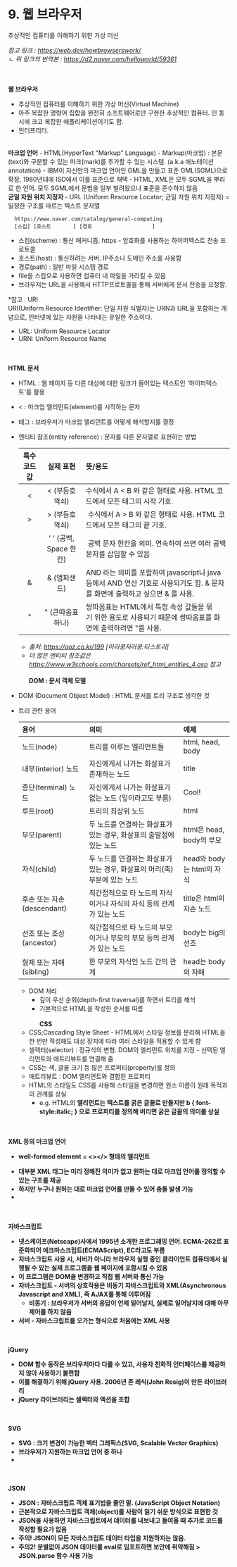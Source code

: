 # 9. 웹 브라우저
추상적인 컴퓨터를 이해하기 위한 가상 머신

<i> 참고 링크 : https://web.dev/howbrowserswork/ </i><br>
<i>ㄴ 위 링크의 번역본 : https://d2.naver.com/helloworld/59361 </i><br>

<br><br>
<b>웹 브라우저</b>
- 추상적인 컴퓨터를 이해하기 위한 가상 머신(Virtual Machine)
- 아주 복잡한 명령어 집합을 완전히 소프트웨어로만 구현한 추상적인 컴퓨터. 인 동시에 크고 복잡한 애플리케이션이기도 함.
- 인터프리터.

<br>
<b>마크업 언어</b>
- HTML(HyperText "Markup" Language)
- Markup(마크업) : 본문(text)와 구분할 수 있는 마크(mark)를 추가할 수 있는 시스템. (a.k.a 애노테이션annotation)
- IBM이 자신만의 마크업 언어인 GML을 만들고 표준 GML(SGML)으로 확장, 1980년대에 ISO에서 이를 표준으로 채택
- HTML, XML은 모두 SGML을 뿌리로 한 언어. 모두 SGML에서 문법을 일부 빌려왔으나 표준을 준수하지 않음

<br>
<b> 균일 자원 위치 지정자 </b>
- URL (Uniform Resource Locator; 균일 자원 위치 지정자) = 일정한 구조를 따르는 텍스트 문자열

```
  https://www.naver.com/catalog/general-computing
  [스킴] [호스트       ] [경로                   ]
```
  - 스킴(scheme) : 통신 매커니즘. https - 암호화를 사용하는 하이퍼텍스트 전송 프로토콜
  - 호스트(host) : 통신하려는 서버. IP주소나 도메인 주소를 사용함
  - 경로(path) :  일반 파일 시스템 경로
  - file을 스킴으로 사용하면 컴퓨터 내 파일을 가리킬 수 있음
- 브라우저는 URL을 사용해서 HTTP프로토콜을 통해 서버에게 문서 전송을 요청함.

*참고 : URI <BR>
URI(Uniform Resource Identifier: 단일 자원 식별자)는 URN과 URL을 포함하는 개념으로, 인터넷에 있는 자원을 나타내는 유일한 주소이다.
- URL: Uniform Resource Locator
- URN: Uniform Resource Name

<br><br>
<b>HTML 문서</b>
- HTML : 웹 페이지 등 다른 대상에 대한 링크가 들어있는 텍스트인 '하이퍼텍스트'를 활용
- < : 마크업 엘리먼트(element)를 시작하는 문자
- 태그 : 브라우저가 마크업 엘리먼트를 어떻게 해석할지를 결정
- 엔티티 참조(entity reference) : 문자를 다른 문자열로 표현하는 방법

  | 특수코드 값 | 실제 표현 | 뜻/용도 |
  |:---:|:---:|:---|
  | &lt; | < (부등호 꺽쇠) | 수식에서 A < B 와 같은 형태로 사용. HTML 코드에서 모든 태그의 시작 기호.
  | &gt; | > (부등호 꺽쇠) |  수식에서 A > B 와 같은 형태로 사용. HTML 코드에서 모든 태그의 끝 기호. |
  | &nbsp; | ' ' (공백, Space 한칸) |  공백 문자 한칸을 의미. 연속하여 쓰면 여러 공백 문자를 삽입할 수 있음 |
  | &amp; | & (앰퍼샌드) | AND 라는 의미를 포함하여 javascript나 java 등에서 AND 연산 기호로 사용되기도 함. & 문자를 화면에 출력하고 싶으면 &amp; 를 사용.|
  | &quot; | " (큰따옴표 하나) | 쌍따옴표는 HTML에서 특정 속성 값들을 묶기 위한 용도로 사용되기 때문에 쌍따옴표를 화면에 출력하려면 &quot;를 사용. |

  - <i> 출처: https://ooz.co.kr/199 [이러쿵저러쿵:티스토리]</i>
  - <i> 더 많은 엔티티 참조값은 https://www.w3schools.com/charsets/ref_html_entities_4.asp 참고</i>
<br><br>
<b>DOM : 문서 객체 모델</b>
- DOM (Document Object Model) : HTML 문서를 트리 구조로 생각한 것
- 트리 관련 용어
  
  | 용어 | 의미 | 예제 |
  |:---|:---|:---|
  |노드(node)|트리를 이루는 엘리먼트들|html, head, body|
  |내부(interior) 노드|자신에게서 나가는 화살표가 존재하는 노드|title|
  |종단(terminal) 노드|자신에게서 나가는 화살표가 없는 노드 (잎이라고도 부름)|Cool!|
  |루트(root)|트리의 최상위 노드|html|
  |부모(parent)|두 노드를 연결하는 화살표가 있는 경우, 화살표의 출발점에 있는 노드|html은 head, body의 부모|
  |자식(child)|두 노드를 연결하는 화살표가 있는 경우, 화살표의 머리(촉) 부분에 있는 노드|head와 body는 html의 자식|
  |후손 또는 자손(descendant)|직간접적으로 타 노드의 자식이거나 자식의 자식 등의 관계가 있는 노드|title은 html의 자손 노드|
  |선조 또는 조상(ancestor)|직간접적으로 타 노드의 부모이거나 부모의 부모 등의 관계가 있는 노드|body는 big의 선조|
  |형제 또는 자매(sibling)|한 부모의 자식인 노드 간의 관계|head는 body의 자매|
  
  - DOM 처리
    - 깊이 우선 순회(depth-first traversal)를 하면서 트리를 해석
    - 기본적으로 HTML을 작성한 순서를 따름
<br><br>
<B>CSS</B><br>
  - CSS;Cascading Style Sheet - HTML에서 스타일 정보를 분리해 HTML을 한 번만 작성해도 대상 장치에 따라 여러 스타일을 적용할 수 있게 함
  - 셀렉터(selector) : 정규식의 변형. DOM의 엘리먼트 위치를 지정 - 선택된 엘리먼트와 애트리뷰트를 연결해 줌
  - CSS는 색, 글꼴 크기 등 많은 프로퍼티(property)를 정의
  - 애트리뷰트 : DOM 앨리먼트와 결합된 프로퍼티
  - HTML의 스타일도 CSS를 사용해 스타일을 변경하면 원소 이름이 원래 목적과의 관계를 상실
    - e.g. HTML의 <b> 엘리먼트는 텍스트를 굵은 글꼴로 만들지만 b { font-style:italic; } 으로 프로퍼티를 정의해 버리면 굵은 글꼴의 의미를 상실
  
<br><br>
<B>XML 등의 마크업 언어</B>
* well-formed element = <></> 형태의 엘리먼트
- 대부분 XML 태그는 미리 정해진 의미가 없고 원하는 대로 마크업 언어를 정의할 수 있는 구조를 제공
- 하지만 누구나 원하는 대로 마크업 언어를 만들 수 있어 충돌 발생 가능
- 
  
<br><br>
<b> 자바스크립트 </b>
- 넷스케이프(Netscape)사에서 1995년 소개한 프로그래밍 언어. ECMA-262로 표준화되어 에크마스크립트(ECMAScript), EC라고도 부름
- 자바스크립트 사용 시, 서버가 아니라 브라우저 실행 중인 클라이언트 컴퓨터에서 실행될 수 있는 실제 프로그램을 웹 페이지에 포함시킬 수 있음
- 이 프로그램은 DOM을 변경하고 직접 웹 서버와 통신 가능
- 자바스크립트 - 서버의 상호작용은 비동기 자바스크립트와 XML(Asynchronous Javascript and XML), 즉 <b>AJAX</b>를 통해 이루어짐
  - 비동기 : 브라우저가 서버의 응답이 언제 일어날지, 실제로 일어날지에 대해 아무 제어를 하지 않음
- 서버 - 자바스크립트를 오가는 형식으로 처음에는 XML 사용

<br><br>
<b> jQuery </b>
- DOM 함수 동작은 브라우저마다 다를 수 있고, 사용자 친화적 인터페이스를 제공하지 않아 사용하기 불편함
- 이를 해결하기 위해 jQuery 사용. 2006년 존 레식(John Resig)이 만든 <b>라이브러리</b>
- jQuery 라이브러리는 셀렉터와 액션을 조합
  
<br><br>
<b> SVG </b>
- SVG : 크기 변경이 가능한 벡터 그래픽스(SVG, Scalable Vector Graphics)
- 브라우저가 지원하는 마크업 언어 중 하나
- 
  
<br><br>
<b> JSON </b>
- JSON : 자바스크립트 객체 표기법을 줄인 말. (JavaScript Object Notation)
- 근본적으로 자바스크립트 객체(object)를 사람이 읽기 쉬운 방식으로 표현한 것
- JSON을 사용하면 자바스크립트에서 데이터를 내보내고 들여올 때 추가로 코드를 작성할 필요가 없음
- 주의! JSON이 모든 자바스크립트 데이터 타입을 지원하지는 않음. 
- 주의2! 분별없이 JSON 데이터를 eval로 임포트하면 보안에 취약해짐 > JSON.parse 함수 사용 가능
  
<br><br>
